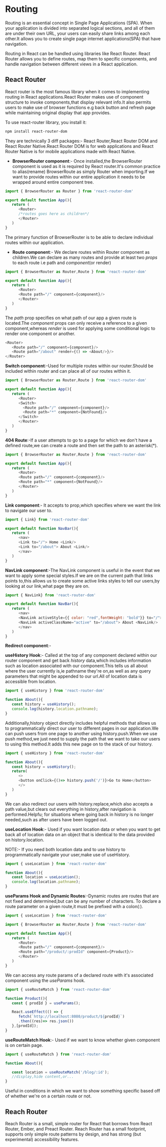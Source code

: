 # Routing

Routing is an essential concept in Single Page Applications (SPA). When your application is divided into separated logical sections, and all of them are under their own URL, your users can easily share links among each other.It allows you to create single page internet applications(SPA) that have navigation.

Routing in React can be handled using libraries like React Router. React Router allows you to define routes, map them to specific components, and handle navigation between different views in a React application.

## React Router

React router is the most famous library when it comes to implementing routing in React applications.React Router makes use of component structure to invoke components,that display relevant info.It also permits users to make use of browser functions e.g back button and refresh page while maintaining original display that app provides.

To use react-router library, you install it:

```bash
npm install react-router-dom
```

They are technically 3 diff packages:- React Router,React Router DOM and React Router Native.React Router DOM is for web applications and React Router Native is for mobile applications made with React Native.

- **BrowserRouter component**:- Once installed,the BrowserRouter component is used as it is required by React router.It's common practice to alias(rename) BrowserRoute as simply Router when importing.If we want to provide routes within our entire application it needs to be wrapped around entire component tree.

```js
import { BrowserRouter as Router } from 'react-router-dom'

export default function App(){
   return (
      <Router>
      /*routes goes here as children*/
      </Router>
   )
}
```

The primary function of BrowserRouter is to be able to declare individual routes within our application.

- **Route component**:- We declare routes within Router component as children.We can declare as many routes and provide at least two *props* to each route i.e path and *component*(or render)

```js
import { BrowserRouter as Router,Route } from 'react-router-dom'

export default function App(){
   return (
      <Router>
      <Route path="/" component={component}/>
      </Router>
   )
}
```

The *path* prop specifies on what path of our app a given route is located.The *component* props can only receive a reference to a given component,whereas *render* is used for applying some conditional logic to render one component or another.

```js
<Router>
   <Route path="/" component={component}/>
   <Route path="/about" render={() => <About/>}/>
</Router>
```

**Switch component**:-Used for multiple routes within our router.Should be included within router and can place all of our routes within it.

```js
import { BrowserRouter as Router,Route } from 'react-router-dom'

export default function App(){
   return (
      <Router>
      <Switch>
        <Route path="/" component={component}/>
        <Route path="*" component={NotFound}/>
      </Switch>
      </Router>
   )
}
```

**404 Route**:-If a user attempts to go to a page for which we don't have a defined route,we can create a route and then set the path to an asterisk(*).

```js
import { BrowserRouter as Router,Route } from 'react-router-dom'

export default function App(){
   return (
      <Router>
      <Route path="/" component={component}/>
      <Route path="*" component={NotFound}/>
      </Router>
   )
}
```

**Link component**:- It accepts to prop,which specifies where we want the link to navigate our user to.

```js
import { Link} from 'react-router-dom'

export default function NavBar(){
   return (
      <nav>
      <Link to="/"> Home <Link/>
      <Link to="/about"> About <Link/>
      </nav>
   )
}
```

**NavLink component**:-The NavLink component is useful in the event that we want to apply some special styles.If we are on the current path that links points to,this allows us to create some active links styles to tell our users,by looking at our link,what page they are on.

```js
import { NavLink} from 'react-router-dom'

export default function NavBar(){
   return (
      <nav>
      <NavLink activeStyle={{ color: "red",fontWeight: "bold"}} to="/"> Home <NavLink/>
      <NavLink activeClassName="active" to="/about"> About <NavLink/>
      </nav>
   )
}
```

**Redirect component**:-

**useHistory Hook**:- Called at the top of any component declared within our router component and get back *history* data,which includes information such as location associated with our component.This tells us all about where the user currently is,ie pathname they're on,as well as any query parameters that might be appended to our url.All of location data is accessible from location.

```js
import { useHistory } from 'react-router-dom'

function About(){
   const history = useHistory();
   console.log(history.location.pathname);
}
```

Additionally,history object directly includes helpful methods that allows us to programmatically direct our user to different pages in our application.We can push users from one page to another using history.push.When we use push method,we just need to supply the path that we want to take our users to using this method.It adds this new page on to the stack of our history.

```js
import { useHistory } from 'react-router-dom'

function About(){
   const history = useHistory();
   return(
      <>
      <button onClick={()=> history.push('/')}>Go to Home</button>
      </>
   )
}
```

We can also redirect our users with history.replace,which also accepts a path value,but clears out everything in history,after navigation is performed.Helpfu; for situations where going back in history is no longer needed,such as after users have been logged out.

**useLocation Hook**:- Used if you want location data or when you want to get back all of location data on an object that is identical to the data provided on history.location.

NOTE:- If you need both location data and to use history to programmatically navigate your user,make use of useHistory.

```js
import { useLocation } from 'react-router-dom'

function About(){
   const location = useLocation();
   console.log(location.pathname);
}
```

**useParams Hook and Dynamic Routes**:-Dynamic routes are routes that are not fixed and determined,but can be any number of characters.
To declare a route parameter on a given route,it must be prefixed with a colon(:).

```js
import { useLocation } from 'react-router-dom'

import { BrowserRouter as Router,Route } from 'react-router-dom'

export default function App(){
   return (
      <Router>
      <Route path="/" component={component}/>
      <Route path="/product/:prodId" component={Product}/>
      </Router>
   )
}
```

We can access any route params of a declared route with it's associated component using the *useParams* hook.

```js
import { useRouteMatch } from 'react-router-dom'

function Product(){
   const { prodId } = useParams();

   React.useEffect(() => {
      fetch(`http://localhost:8080/product/${prodId}`)
      .then((res)=> res.json())
   },[prodId]);
}
```

**useRouteMatch Hook**:- Used if we want to know whether given component is on certain page.

```js
import { useRouteMatch } from 'react-router-dom'

function About(){

   const location = useRouteMatch('/blog/:id');
   //display,hide content,or...
}
```

Useful in conditions in which we want to show something specific based off of whether we're on a certain route or not.

## Reach Router

Reach Router is a small, simple router for React that borrows from React Router, Ember, and Preact Router. Reach Router has a small footprint, supports only simple route patterns by design, and has strong (but experimental) accessibility features.
